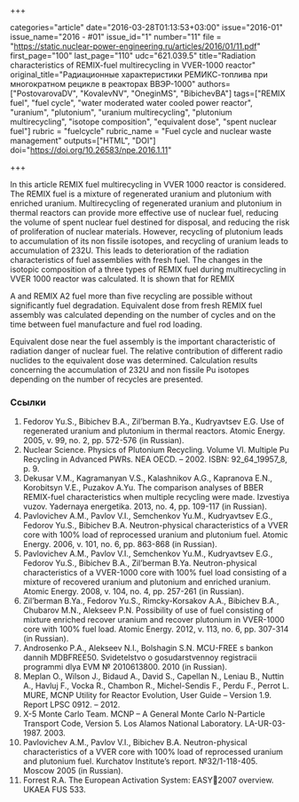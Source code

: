 +++

categories="article"
date="2016-03-28T01:13:53+03:00"
issue="2016-01"
issue_name="2016 - #01"
issue_id="1"
number="11"
file = "https://static.nuclear-power-engineering.ru/articles/2016/01/11.pdf"
first_page="100"
last_page="110"
udc="621.039.5"
title="Radiation characteristics of REMIX-fuel multirecycling in VVER-1000 reactor"
original_title="Радиационные характеристики РЕМИКС-топлива при многократном рецикле в реакторах ВВЭР-1000"
authors=["PostovarovaDV", "KovalevNV", "OneginMS", "BibichevBA"]
tags=["REMIX fuel", "fuel cycle", "water moderated water cooled power reactor", "uranium", "plutonium", "uranium multirecycling", "plutonium multirecycling", "isotope composition", "equivalent dose", "spent nuclear fuel"]
rubric = "fuelcycle"
rubric_name = "Fuel cycle and nuclear waste management"
outputs=["HTML", "DOI"]
doi="https://doi.org/10.26583/npe.2016.1.11"

+++

In this article REMIX fuel multirecycling in VVER 1000 reactor is considered. The REMIX fuel is a mixture of regenerated uranium and plutonium with enriched uranium. Multirecycling of regenerated uranium and plutonium in thermal reactors can provide more effective use of nuclear fuel, reducing the volume of spent nuclear fuel destined for disposal, and reducing the risk of proliferation of nuclear materials. However, recycling of plutonium leads to accumulation of its non fissile isotopes, and recycling of uranium leads to accumulation of 232U. This leads to deterioration of the radiation characteristics of fuel assemblies with fresh fuel. The changes in the isotopic composition of a three types of REMIX fuel during multirecycling in VVER 1000 reactor was calculated. It is shown that for REMIX

A and REMIX A2 fuel more than five recycling are possible without significantly fuel degradation. Equivalent dose from fresh REMIX fuel assembly was calculated depending on the number of cycles and on the time between fuel manufacture and fuel rod loading.

Equivalent dose near the fuel assembly is the important characteristic of radiation danger
of nuclear fuel. The relative contribution of different radio nuclides to the equivalent dose
was determined. Calculation results concerning the accumulation of 232U and non fissile
Pu isotopes depending on the number of recycles are presented.

### Ссылки

1. Fedorov Yu.S., Bibichev B.A., Zil’berman B.Ya., Kudryavtsev E.G. Use of regenerated uranium and plutonium in thermal reactors. Atomic Energy. 2005, v. 99, no. 2, pp. 572-576 (in Russian).
2. Nuclear Science. Physics of Plutonium Recycling. Volume VI. Multiple Pu Recycling in Advanced PWRs. NEA OECD. – 2002. ISBN: 92_64_19957_8, p. 9.
3. Dekusar V.M., Kagramanyan V.S., Kalashnikov A.G., Kapranova E.N., Korobitsyn V.E., Puzakov A.Yu. The comparison analyses of BBER REMIX-fuel characteristics when multiple recycling were made. Izvestiya vuzov. Yadernaya energetika. 2013, no. 4, pp. 109-117 (in Russian).
4. Pavlovichev A.M., Pavlov V.I., Semchenkov Yu.M., Kudryavtsev E.G., Fedorov Yu.S., Bibichev B.A. Neutron-physical characteristics of a VVER core with 100% load of reprocessed uranium and plutonium fuel. Atomic Energy. 2006, v. 101, no. 6, pp. 863-868 (in Russian).
5. Pavlovichev A.M., Pavlov V.I., Semchenkov Yu.M., Kudryavtsev E.G., Fedorov Yu.S., Bibichev B.A., Zil’berman B.Ya. Neutron-physical characteristics of a VVER-1000 core with 100% fuel load consisting of a mixture of recovered uranium and plutonium and enriched uranium. Atomic Energy. 2008, v. 104, no. 4, pp. 257-261 (in Russian).
6. Zil’berman B.Ya., Fedorov Yu.S., Rimcky-Korsakov A.A., Bibichev B.A., Chubarov M.N., Alekseev P.N. Possibility of use of fuel consisting of mixture enriched recover uranium and recover plutonium in VVER-1000 core with 100% fuel load. Atomic Energy. 2012, v. 113, no. 6, pp. 307-314 (in Russian).
7. Androsenko P.A., Alekseev N.I., Bolshagin S.N. MCU-FREE s bankon dannih MDBFREE50. Svidetelstvo o gosudarstvennoy registracii programmi dlya EVM № 2010613800. 2010 (in Russian).
8. Meplan O., Wilson J., Bidaud A., David S., Capellan N., Leniau B., Nuttin A., Havluj F., Vocka R., Chambon R., Michel-Sendis F., Perdu F., Perrot L. MURE, MCNP Utility for Reactor Evolution, User Guide – Version 1.9. Report LPSC 0912. – 2012.
9. X-5 Monte Carlo Team. MCNP – A General Monte Carlo N-Particle Transport Code, Version 5. Los Alamos National Laboratory. LA-UR-03-1987. 2003.
10. Pavlovichev A.M., Pavlov V.I., Bibichev B.A. Neutron-physical characteristics of a VVER core with 100% load of reprocessed uranium and plutonium fuel. Kurchatov Institute’s report. №32/1-118-405. Мoscow 2005 (in Russian).
11. Forrest R.A. The European Activation System: EASY2007 overview. UKAEA FUS 533.